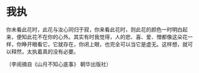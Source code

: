 # 我执

你未看此花时，此花与汝心同归于寂，你来看此花时，则此花的颜色一时明白起来，便知此花不在你的心外。其实有时我觉得，人的悲、喜、爱、憎都像这朵花一样，你睁开眼看它，它就存在，你闭上眼，也完全可以当它是虚无。这样想，就可以释然，太执着真的没有必要。 

（李阅摘自《山月不知心底事》 朝华出版社）